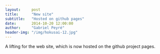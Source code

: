 ```yaml
---
layout:     post
title:      "New site"
subtitle:   "Hosted on github pages"
date:       2014-10-20 12:00:00
author:     "Gabriel Peyré"
header-img: "/img/hokusai-12.jpg"
---
```


A lifting for the web site, which is now hosted on the github project pages. 